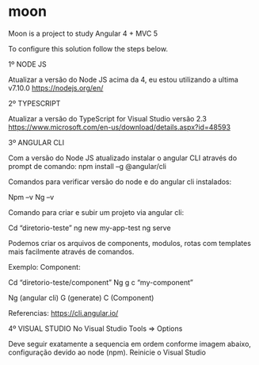 # moon
Moon is a project to study Angular 4 + MVC 5

To configure this solution follow the steps below.

1º NODE JS

Atualizar a versão do Node JS acima da 4, eu estou utilizando a ultima v7.10.0
https://nodejs.org/en/

2º TYPESCRIPT

Atualizar a versão do TypeScript  for Visual Studio versão 2.3
https://www.microsoft.com/en-us/download/details.aspx?id=48593

3º ANGULAR CLI

Com a versão do Node JS atualizado instalar o angular CLI através do prompt de comando:
npm install –g @angular/cli

Comandos para verificar versão do node e do angular cli instalados:

Npm –v
Ng –v

Comando para criar e subir um projeto via angular cli:

Cd “diretorio-teste”
ng new my-app-test
ng serve

Podemos criar os arquivos de components, modulos, rotas com templates mais facilmente através de comandos.

Exemplo: Component:

Cd “diretorio-teste/component”
Ng g c “my-component”

Ng (angular cli)
G (generate)
C (Component)

Referencias:
https://cli.angular.io/

4º VISUAL STUDIO
No Visual Studio Tools  => Options

Deve seguir exatamente a sequencia em ordem conforme imagem abaixo, configuração devido ao node (npm).
Reinicie o Visual Studio
